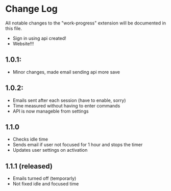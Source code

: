 # Change Log

All notable changes to the "work-progress" extension will be documented in this file.
 
- Sign in using api created!
- Website!!!
## 1.0.1:

- Minor changes, made email sending api more save


## 1.0.2:

- Emails sent after each session (have to enable, sorry)
- Time measured without having to enter commands
- API is now manageble from settings

## 1.1.0 

- Checks idle time
- Sends email if user not focused for 1 hour and stops the timer
- Updates user settings on activation

## 1.1.1 (released)

- Emails turned off (temporarly)
- Not fixed idle and focused time